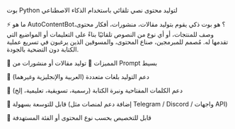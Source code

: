 بوت Python لتوليد محتوى نصي تلقائي باستخدام الذكاء الاصطناعي

⚡ ما هو AutoContentBot؟
هو بوت ذكي يقوم بتوليد مقالات، منشورات، أفكار محتوى، وصف للمنتجات، أو أي نوع من النصوص تلقائيًا بناءً على التعليمات أو المواضيع التي تقدمها له.
مُصمم للمبرمجين، صناع المحتوى، والمسوقين الذين يرغبون في تسريع عملية الكتابة دون التضحية بالجودة.

🧰 المميزات
🔹 توليد مقالات أو منشورات من Prompt بسيط

🔹 دعم التوليد بلغات متعددة (العربية والإنجليزية وغيرهما)

🔹 دعم الكلمات المفتاحية ونبرة الكتابة (رسمية، تسويقية، تعليمية، إلخ)

🔹 قابل للتوسعة بسهولة (إضافة دعم لمنصات مثل Telegram / Discord / واجهات API)

🔹 قابل للتخصيص بحسب نوع المحتوى أو الفئة المستهدفة

